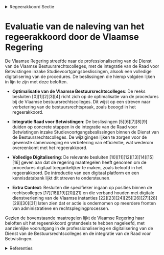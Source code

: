 

<details>
        <summary>Regeerakkoord Sectie </summary>
        <p>3.5.1 Optimalisering van de Dienst van de Vlaamse Bestuursrechtscolleges De Dienst van de Vlaamse Bestuurs rechts-colleges wordt verder geprofessionaliseerd tot één Vlaamse Bestuursraad. We inte-greren de Raad voor Betwistingen inzake Studievoortgangs beslissingen in de Dienst van de Vlaamse Bestuursrechtscolleges, onder de voorwaarde dat dit efficiënt kan gebeuren en dezelfde kwaliteit en rechtsze-kerheid, kan gegarandeerd worden. We zorgen ervoor dat de procedures bij de Dienst van de Vlaamse Bestuurs rechts-colleges binnen afzienbare tijd volledig digitaal kunnen worden gevoerd. </p>
        </details> 

# Evaluatie van de naleving van het regeerakkoord door de Vlaamse Regering

De Vlaamse Regering streefde naar de professionalisering van de Dienst van de Vlaamse Bestuursrechtscolleges, met de integratie van de Raad voor Betwistingen inzake Studievoortgangsbeslissingen, alsook een volledige digitalisering van de procedures. De beslissingen die hierop volgden lijken in lijn te zijn met deze beloften.

- **Optimalisatie van de Vlaamse Bestuursrechtscolleges**: De reeks besluiten \[0\]\[1\]\[2\]\[3\]\[4\] richt zich op de optimalisatie van de procedures bij de Vlaamse bestuursrechtscolleges. Dit wijst op een streven naar verbetering van de bestuursrechtspraak, zoals beoogd in het regeerakkoord.

- **Integratie Raad voor Betwistingen**: De beslissingen \[5\]\[6\]\[7\]\[8\]\[9\] duiden op concrete stappen in de integratie van de Raad voor Betwistingen inzake Studievoortgangsbeslissingen binnen de Dienst van de Bestuursrechtscolleges. De wijzigingen lijken te zorgen voor de gewenste samenvoeging en verbetering van efficiëntie, wat wederom overeenkomt met het regeerakkoord.

- **Volledige Digitalisering**: De relevante besluiten \[10\]\[11\]\[12\]\[13\]\[14\]\[15\]\[16\] geven aan dat de regering maatregelen heeft genomen om de procedures digitaal toegankelijker te maken, zoals beloofd in het regeerakkoord. De introductie van een digitaal platform en een kennisdatabank lijkt dit streven te ondersteunen.

- **Extra Context**: Besluiten die specifieker ingaan op posities binnen de rechtscolleges \[17\]\[18\]\[19\]\[20\]\[21\] en die verband houden met digitale dienstverlening van de Vlaamse instanties \[22\]\[23\]\[24\]\[25\]\[26\]\[27\]\[28\]\[29\]\[30\]\[31\] laten zien dat er actie is ondernomen op meerdere fronten van administratieve en rechtsplegingprocessen.

Gezien de bovenstaande maatregelen lijkt de Vlaamse Regering haar beloften uit het regeerakkoord grotendeels te hebben nageleefd, met aanzienlijke vooruitgang in de professionalisering en digitalisering van de Dienst van de Bestuursrechtscolleges en de integratie van de Raad voor Betwistingen.

<details>
        <summary> Referenties</summary>
        **[\[0\]](http://themis.vlaanderen.be/id/resource/95565250-4926-11ec-94bb-99a9d1e168fe)** : **(2020-11-27)** Optimalisatie procedures Vlaamse bestuursrechtscolleges Voorontwerp van decreet tot wijziging van het decreet van 4 april 2014 betreffende de organisatie en de rechtspleging van sommige Vlaamse bestuu... 

**[\[1\]](http://themis.vlaanderen.be/id/resource/5f55d140-4925-11ec-94bb-99a9d1e168fe)** : **(2021-01-22)** Optimalisatie procedures Vlaamse bestuursrechtscolleges: wijzigingsdecreet Ontwerpdecreet tot wijziging van het decreet van 4 april 2014 betreffende de organisatie en de rechtspleging van sommige Vlaa... 

**[\[2\]](http://themis.vlaanderen.be/id/resource/c0e89100-4924-11ec-94bb-99a9d1e168fe)** : **(2021-03-05)** Optimalisatie procedures Vlaamse bestuursrechtscolleges: wijzigingsdecreet Ontwerpdecreet tot wijziging van het decreet van 4 april 2014 betreffende de organisatie en de rechtspleging van sommige Vlaa... 

**[\[3\]](http://themis.vlaanderen.be/id/nieuwsbrief-info/60A75675364ED900080004AB)** : **(2021-05-21)** Optimalisatie procedures Vlaamse bestuursrechtscolleges: wijzigingsdecreet Bekrachtiging en afkondiging van het decreet tot wijziging van het decreet van 4 april 2014 betreffende de organisatie en de ... 

**[\[4\]](http://themis.vlaanderen.be/id/nieuwsbrief-info/6177C71A364ED90008000601)** : **(2021-10-29)** Opitmalisatie procedures Vlaamse bestuursrechtscolleges: wijzigingsbesluit Ontwerpbesluit van de Vlaamse Regering tot wijziging van het besluit van de Vlaamse Regering van 16 mei 2014 houdende de rech... 

**[\[5\]](http://themis.vlaanderen.be/id/nieuwsbrief-info/637CD0D034B8770AF8FDF34C)** : **(2022-11-25)** Dienst Bestuursrechtscolleges: inkanteling Raad voor betwistingen studievoortgangsbeslissingen en rechtspositieregeling bestuursrechters Ontwerpdecreet tot wijziging van de Codex Hoger Onderwijs van 1... 

**[\[6\]](http://themis.vlaanderen.be/id/nieuwsbrief-info/62CD3B1E8E6C4430A88987E2)** : **(2022-07-15)** Dienst Bestuursrechtscolleges: inkanteling Raad voor betwistingen studievoortgangsbeslissingen en rechtspositieregeling bestuursrechters Voorontwerp van decreet tot wijziging van de Codex Hoger Onderw... 

**[\[7\]](http://themis.vlaanderen.be/id/nieuwsbericht/6413221D3335D329E25ECFC6)** : **(2023-03-17)** Dienst Bestuursrechtscolleges: inkanteling Raad voor betwistingen studievoortgangsbeslissingen en rechtspositieregeling bestuursrechters Bekrachtiging en afkondiging van het decreet tot wijziging van ... 

**[\[8\]](http://themis.vlaanderen.be/id/nieuwsbericht/645B95408E8235823F6B7543)** : **(2023-05-12)** Inkanteling Raad voor betwistingen van studievoortgangsbeslissingen in Dienst van de Bestuursrechtscolleges (DBRC): overdracht secretarissen Ontwerpbesluit van de Vlaamse Regering tot overdracht van d... 

**[\[9\]](http://themis.vlaanderen.be/id/nieuwsbrief-info/63A1A3E8DBF1CAE8110222B1)** : **(2022-12-23)** Inkanteling Raad voor betwistingen van studievoortgangsbeslissingen in Dienst van de Bestuursrechtscolleges (DBRC): overdracht secretarissen Voorontwerp van besluit van de Vlaamse Regering tot overdra... 

**[\[10\]](http://themis.vlaanderen.be/id/nieuwsbericht/6476F50D8E8235823F6B8A58)** : **(2023-06-02)** Wijzigingsdecreet Vlaamse bestuursrechtscolleges: digitale procesvoering Voorontwerp van decreet tot wijziging van het decreet van 4 april 2014 betreffende de organisatie en de rechtspleging van sommi... 

**[\[11\]](http://themis.vlaanderen.be/id/nieuwsbericht/64F6D1113605E1AC863BE181)** : **(2023-09-08)** Wijzigingsdecreet organisatie en rechtspleging Vlaamse bestuursrechtscolleges: digitale procesvoering Ontwerpdecreet tot wijziging van het decreet van 4 april 2014 betreffende de organisatie en de rec... 

**[\[12\]](http://themis.vlaanderen.be/id/nieuwsbericht/6408554893165640DEAF5C00)** : **(2023-03-10)** Wijzigingsdecreet Vlaamse bestuursrechtscolleges: digitale procesvoering Voorontwerp van decreet tot wijziging van het decreet van 4 april 2014 betreffende de organisatie en de rechtspleging van sommi... 

**[\[13\]](http://themis.vlaanderen.be/id/nieuwsbrief-info/6177F332364ED9000800061B)** : **(2021-10-29)** Plan Vlaamse Veerkracht: Digitalisering Dienst van de Vlaamse Bestuursrechtscolleges Digitalisering DBRC  In het kader van het relanceplan Vlaamse Veerkracht hecht de Vlaamse Regering haar goedkeuring... 

**[\[14\]](http://themis.vlaanderen.be/id/resource/2a8ffda0-4925-11ec-94bb-99a9d1e168fe)** : **(2021-02-05)** Digitaal loket Dienst van de Bestuursrechtscolleges: wijzigingsbesluit Ontwerpbesluit van de Vlaamse Regering tot wijziging van het besluit van de Vlaamse Regering van 16 mei 2014 houdende de rechtspl... 

**[\[15\]](http://themis.vlaanderen.be/id/resource/657ae320-4926-11ec-94bb-99a9d1e168fe)** : **(2020-12-04)** Digitaal loket Vlaamse Bestuursrechtscolleges: wijzigingsbesluit Voorontwerp van besluit van de Vlaamse Regering tot wijziging van het besluit van de Vlaamse Regering van 16 mei 2014 houdende de recht... 

**[\[16\]](http://themis.vlaanderen.be/id/nieuwsbericht/655F06C8E2E2C9E5814BD201)** : **(2023-11-23)** Bekrachting en afkondiging wijzigingsdecreet organisatie en rechtspleging Vlaamse bestuursrechtscolleges: digitale procesvoering Bekrachtiging en afkondiging van het decreet tot wijziging van het decr... 

**[\[17\]](http://themis.vlaanderen.be/id/nieuwsbericht/65781C59E2E2C9E5814C0124)** : **(2023-12-15)** Raad voor Betwistingen van Studievoortgangsbeslissingen: regularisatiemogelijkheid verzoekschrift: wijzigingsbesluit Voorontwerp van besluit van de Vlaamse Regering tot wijziging van artikel 17 van he... 

**[\[18\]](http://themis.vlaanderen.be/id/resource/97ac9700-4929-11ec-94bb-99a9d1e168fe)** : **(2020-05-08)** Raad voor betwistingen studievoortgangsbeslissingen: aanstelling (plaatsvervangend) voorzitter Ontwerpbesluit van de Vlaamse Regering tot de herbenoeming van de voorzitter en een plaatsvervangend voor... 

**[\[19\]](http://themis.vlaanderen.be/id/resource/36f315b0-4929-11ec-94bb-99a9d1e168fe)** : **(2020-05-29)** Raad voor betwistingen van studievoortgangsbeslissingen: herbenoeming plaatsvervangende bijzitters Ontwerpbesluit van de Vlaamse Regering tot de herbenoeming van twee plaatsvervangende bijzitters van ... 

**[\[20\]](http://themis.vlaanderen.be/id/nieuwsbericht/653B635A9DAB6626D11E5812)** : **(2023-10-27)** Vacantverklaring vijf functies van bijzitter bij de Raad voor Betwistingen van studievoortgangsbeslissingen   De Vlaamse Regering verklaart 5 functies van bijzitters bij de Raad voor Betwistingen van ... 

**[\[21\]](http://themis.vlaanderen.be/id/nieuwsbericht/6478AE678E8235823F6B8D15)** : **(2023-06-02)** Raad voor Betwistingen Studievoortgangsbeslissingen: vacant verklaring betrekkingen en selectiecommissie bestuursrechters en bijzitters A. Vacant verklaring van de betrekkingen van de effectieve bestu... 

**[\[22\]](http://themis.vlaanderen.be/id/nieuwsbericht/63EC962A2E929B312AB5D9BD)** : **(2023-02-17)** Versterking juridisch kader digitalisering dienstverlening Vlaamse instanties: wijzigingsdecreet Voorontwerp van decreet tot wijziging van het decreet van 18 juli 2008 betreffende het elektronische be... 

**[\[23\]](http://themis.vlaanderen.be/id/nieuwsbrief-info/63A1768ADBF1CAE8110220B4)** : **(2022-12-23)** Versterking juridisch kader digitalisering dienstverlening Vlaamse instanties: wijzigingsdecreet Voorontwerp van decreet tot wijziging van het decreet van 18 juli 2008 betreffende het elektronische be... 

**[\[24\]](http://themis.vlaanderen.be/id/resource/d54b5550-8a7a-11ec-b92e-970acd8c80b9)** : **(2020-10-30)** Verkorte procedure rechtspleging schorsingsvorderingen bij de Raad voor Vergunningsbetwistingen Voorontwerp van besluit van de Vlaamse Regering tot wijziging van het besluit van de Vlaamse Regering va... 

**[\[25\]](http://themis.vlaanderen.be/id/nieuwsbericht/6494393E2D77B42474D4DB93)** : **(2023-06-23)** Versterking juridisch kader digitalisering dienstverlening Vlaamse instanties: wijzigingsdecreet Bekrachtiging en afkondiging van het decreet tot wijziging van het decreet van 18 juli 2008 betreffende... 

**[\[26\]](http://themis.vlaanderen.be/id/nieuwsbrief-info/6374B55934B8770AF8FDE923)** : **(2022-11-18)** Uitbreiding bevoegdheid Raad voor Vergunningsbetwistingen: voorontwerp van wijzigingsdecreet Voorontwerp van decreet tot wijziging van de Vlaamse Codex Ruimtelijke Ordening van 15 mei 2009, het decree... 

**[\[27\]](http://themis.vlaanderen.be/id/nieuwsbericht/646CCAE08E8235823F6B829A)** : **(2023-05-26)** Uitbreiding bevoegdheid Raad voor Vergunningsbetwistingen: ontwerp van wijzigingsdecreet Ontwerpdecreet tot wijziging van de Vlaamse Codex Ruimtelijke Ordening van 15 mei 2009, het decreet van 4 april... 

**[\[28\]](http://themis.vlaanderen.be/id/nieuwsbericht/6442334ECA1CB15B58CF4920)** : **(2023-04-21)** Versterking juridisch kader digitalisering dienstverlening Vlaamse instanties: wijzigingsdecreet Ontwerpdecreet tot wijziging van het decreet van 18 juli 2008 betreffende het elektronische bestuurlijk... 

**[\[29\]](http://themis.vlaanderen.be/id/resource/662f17f0-4926-11ec-94bb-99a9d1e168fe)** : **(2020-12-04)** Verkorte procedure bij sommige schorsingsvorderingen Raad voor Vergunningsbetwistingen: wijzigingsbesluit Ontwerpbesluit van de Vlaamse Regering tot wijziging van het besluit van de Vlaamse Regering v... 

**[\[30\]](http://themis.vlaanderen.be/id/resource/5dce1540-4924-11ec-94bb-99a9d1e168fe)** : **(2021-04-02)** Raad voor Vergunningsbetwistingen: benoeming bestuursrechter Ontwerpbesluit van de Vlaamse Regering tot benoeming van een effectieve bestuursrechter bij de Raad voor Vergunningsbetwistingen  ​De Vlaam... 

**[\[31\]](http://themis.vlaanderen.be/id/nieuwsbrief-info/623C87CE6BB7B593CFC18E30)** : **(2022-03-25)** Raad voor Vergunningsbetwistingen: benoeming bestuursrechters Ontwerpbesluit van de Vlaamse Regering tot benoeming van drie effectieve bestuursrechters bij de Raad voor Vergunningsbetwistingen  ​De Vl... 
        </details> 

